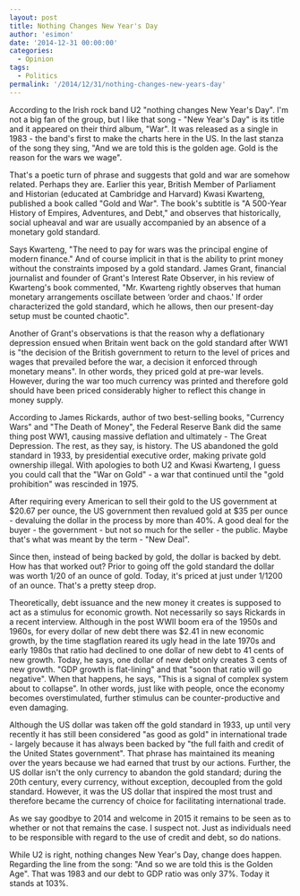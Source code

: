 ```yaml
---
layout: post
title: Nothing Changes New Year's Day
author: 'esimon'
date: '2014-12-31 00:00:00'
categories:
  - Opinion
tags:
  - Politics
permalink: '/2014/12/31/nothing-changes-new-years-day'
---
```

According to the Irish rock band U2 "nothing changes New Year's Day". I'm not a big fan of the group, but I like that song - "New Year's Day" is its title and it appeared on their third album, "War". It was released as a single in 1983 - the band's first to make the charts here in the US. In the last stanza of the song they sing, "And we are told this is the golden age. Gold is the reason for the wars we wage". 

That's a poetic turn of phrase and suggests that gold and war are somehow related. Perhaps they are. Earlier this year, British Member of Parliament and Historian (educated at Cambridge and Harvard) Kwasi Kwarteng, published a book called "Gold and War". The book's subtitle is "A 500-Year History of Empires, Adventures, and Debt," and observes that historically, social upheaval and war are usually accompanied by an absence of a monetary gold standard. 

Says Kwarteng, "The need to pay for wars was the principal engine of modern finance." And of course implicit in that is the ability to print money without the constraints imposed by a gold standard. James Grant, financial journalist and founder of Grant's Interest Rate Observer, in his review of Kwarteng's book commented, "Mr. Kwarteng rightly observes that human monetary arrangements oscillate between ‘order and chaos.' If order characterized the gold standard, which he allows, then our present-day setup must be counted chaotic".

Another of Grant's observations is that the reason why a deflationary depression ensued when Britain went back on the gold standard after WW1 is "the decision of the British government to return to the level of prices and wages that prevailed before the war, a decision it enforced through monetary means". In other words, they priced gold at pre-war levels. However, during the war too much currency was printed and therefore gold should have been priced considerably higher to reflect this change in money supply. 

According to James Rickards, author of two best-selling books, "Currency Wars" and "The Death of Money", the Federal Reserve Bank did the same thing post WW1, causing massive deflation and ultimately - The Great Depression. The rest, as they say, is history. The US abandoned the gold standard in 1933, by presidential executive order, making private gold ownership illegal. With apologies to both U2 and Kwasi Kwarteng, I guess you could call that the "War on Gold" - a war that continued until the "gold prohibition" was rescinded in 1975. 

After requiring every American to sell their gold to the US government at $20.67 per ounce, the US government then revalued gold at $35 per ounce - devaluing the dollar in the process by more than 40%. A good deal for the buyer - the government - but not so much for the seller - the public. Maybe that's what was meant by the term - "New Deal". 

Since then, instead of being backed by gold, the dollar is backed by debt. How has that worked out? Prior to going off the gold standard the dollar was worth 1/20 of an ounce of gold. Today, it's priced at just under 1/1200 of an ounce. That's a pretty steep drop. 

Theoretically, debt issuance and the new money it creates is supposed to act as a stimulus for economic growth. Not necessarily so says Rickards in a recent interview. Although in the post WWII boom era of the 1950s and 1960s, for every dollar of new debt there was $2.41 in new economic growth, by the time stagflation reared its ugly head in the late 1970s and early 1980s that ratio had declined to one dollar of new debt to 41 cents of new growth. Today, he says, one dollar of new debt only creates 3 cents of new growth. "GDP growth is flat-lining" and that "soon that ratio will go negative". When that happens, he says, "This is a signal of complex system about to collapse". In other words, just like with people, once the economy becomes overstimulated, further stimulus can be counter-productive and even damaging. 

Although the US dollar was taken off the gold standard in 1933, up until very recently it has still been considered "as good as gold" in international trade - largely because it has always been backed by "the full faith and credit of the United States government". That phrase has maintained its meaning over the years because we had earned that trust by our actions. Further, the US dollar isn't the only currency to abandon the gold standard; during the 20th century, every currency, without exception, decoupled from the gold standard. However, it was the US dollar that inspired the most trust and therefore became the currency of choice for facilitating international trade. 

As we say goodbye to 2014 and welcome in 2015 it remains to be seen as to whether or not that remains the case. I suspect not. Just as individuals need to be responsible with regard to the use of credit and debt, so do nations. 

While U2 is right, nothing changes New Year's Day, change does happen. Regarding the line from the song: "And so we are told this is the Golden Age". That was 1983 and our debt to GDP ratio was only 37%. Today it stands at 103%. 

